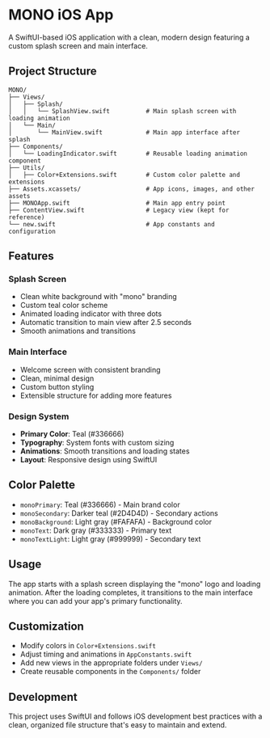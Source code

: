 # MONO iOS App

A SwiftUI-based iOS application with a clean, modern design featuring a custom splash screen and main interface.

## Project Structure

```
MONO/
├── Views/
│   ├── Splash/
│   │   └── SplashView.swift          # Main splash screen with loading animation
│   └── Main/
│       └── MainView.swift            # Main app interface after splash
├── Components/
│   └── LoadingIndicator.swift        # Reusable loading animation component
├── Utils/
│   ├── Color+Extensions.swift        # Custom color palette and extensions
├── Assets.xcassets/                  # App icons, images, and other assets
├── MONOApp.swift                     # Main app entry point
├── ContentView.swift                 # Legacy view (kept for reference)
└── new.swift                         # App constants and configuration
```

## Features

### Splash Screen
- Clean white background with "mono" branding
- Custom teal color scheme
- Animated loading indicator with three dots
- Automatic transition to main view after 2.5 seconds
- Smooth animations and transitions

### Main Interface
- Welcome screen with consistent branding
- Clean, minimal design
- Custom button styling
- Extensible structure for adding more features

### Design System
- **Primary Color**: Teal (#336666)
- **Typography**: System fonts with custom sizing
- **Animations**: Smooth transitions and loading states
- **Layout**: Responsive design using SwiftUI

## Color Palette

- `monoPrimary`: Teal (#336666) - Main brand color
- `monoSecondary`: Darker teal (#2D4D4D) - Secondary actions
- `monoBackground`: Light gray (#FAFAFA) - Background color
- `monoText`: Dark gray (#333333) - Primary text
- `monoTextLight`: Light gray (#999999) - Secondary text

## Usage

The app starts with a splash screen displaying the "mono" logo and loading animation. After the loading completes, it transitions to the main interface where you can add your app's primary functionality.

## Customization

- Modify colors in `Color+Extensions.swift`
- Adjust timing and animations in `AppConstants.swift`
- Add new views in the appropriate folders under `Views/`
- Create reusable components in the `Components/` folder

## Development

This project uses SwiftUI and follows iOS development best practices with a clean, organized file structure that's easy to maintain and extend.
